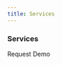 ```yaml
---
title: Services
---
```


<div class="w3-container w3-padding-32" id="contact">
  <h3 class="w3-border-bottom w3-border-light-grey w3-padding-16">Services</h3>
  <p>Request Demo</p>
</div>
